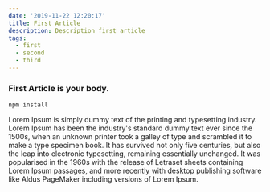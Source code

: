 ```yaml
---
date: '2019-11-22 12:20:17'
title: First Article
description: Description first article
tags:
  - first
  - second
  - third
---
```

### First Article is your body.
`npm install`

Lorem Ipsum is simply dummy text of the printing and typesetting industry. Lorem Ipsum has been the industry's standard dummy text ever since the 1500s, when an unknown printer took a galley of type and scrambled it to make a type specimen book. It has survived not only five centuries, but also the leap into electronic typesetting, remaining essentially unchanged. It was popularised in the 1960s with the release of Letraset sheets containing Lorem Ipsum passages, and more recently with desktop publishing software like Aldus PageMaker including versions of Lorem Ipsum.
